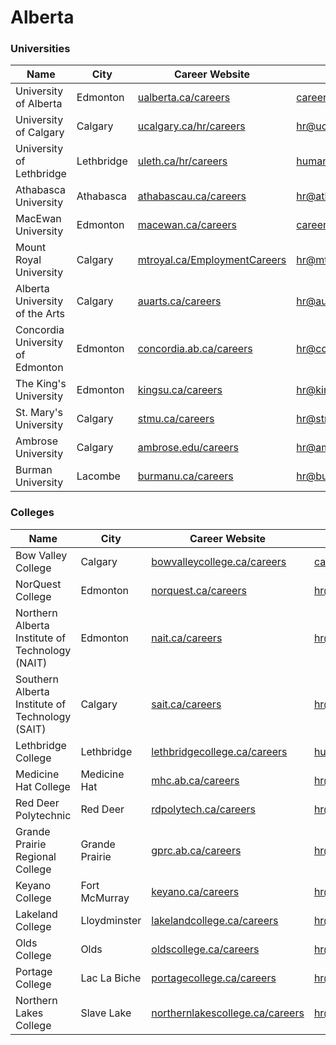 # Alberta

### Universities

| Name                             | City       | Career Website                                                           | Email                    |
| -------------------------------- | ---------- | ------------------------------------------------------------------------ | ------------------------ |
| University of Alberta            | Edmonton   | [ualberta.ca/careers](https://www.ualberta.ca/careers)                   | careers@ualberta.ca      |
| University of Calgary            | Calgary    | [ucalgary.ca/hr/careers](https://www.ucalgary.ca/hr/careers)             | hr@ucalgary.ca           |
| University of Lethbridge         | Lethbridge | [uleth.ca/hr/careers](https://www.uleth.ca/hr/careers)                   | human.resources@uleth.ca |
| Athabasca University             | Athabasca  | [athabascau.ca/careers](https://www.athabascau.ca/careers)               | hr@athabascau.ca         |
| MacEwan University               | Edmonton   | [macewan.ca/careers](https://www.macewan.ca/careers)                     | careers@macewan.ca       |
| Mount Royal University           | Calgary    | [mtroyal.ca/EmploymentCareers](https://www.mtroyal.ca/EmploymentCareers) | hr@mtroyal.ca            |
| Alberta University of the Arts   | Calgary    | [auarts.ca/careers](https://www.auarts.ca/careers)                       | hr@auarts.ca             |
| Concordia University of Edmonton | Edmonton   | [concordia.ab.ca/careers](https://concordia.ab.ca/careers)               | hr@concordia.ab.ca       |
| The King's University            | Edmonton   | [kingsu.ca/careers](https://www.kingsu.ca/careers)                       | hr@kingsu.ca             |
| St. Mary's University            | Calgary    | [stmu.ca/careers](https://www.stmu.ca/careers)                           | hr@stmu.ca               |
| Ambrose University               | Calgary    | [ambrose.edu/careers](https://ambrose.edu/careers)                       | hr@ambrose.edu           |
| Burman University                | Lacombe    | [burmanu.ca/careers](https://www.burmanu.ca/careers)                     | hr@burmanu.ca            |

### Colleges

| Name                                            | City           | Career Website                                                                 | Email                                |
| ----------------------------------------------- | -------------- | ------------------------------------------------------------------------------ | ------------------------------------ |
| Bow Valley College                              | Calgary        | [bowvalleycollege.ca/careers](https://www.bowvalleycollege.ca/careers)         | careers@bowvalleycollege.ca          |
| NorQuest College                                | Edmonton       | [norquest.ca/careers](https://www.norquest.ca/careers)                         | hr@norquest.ca                       |
| Northern Alberta Institute of Technology (NAIT) | Edmonton       | [nait.ca/careers](https://www.nait.ca/careers)                                 | hr@nait.ca                           |
| Southern Alberta Institute of Technology (SAIT) | Calgary        | [sait.ca/careers](https://www.sait.ca/careers)                                 | hr@sait.ca                           |
| Lethbridge College                              | Lethbridge     | [lethbridgecollege.ca/careers](https://lethbridgecollege.ca/careers)           | human.resources@lethbridgecollege.ca |
| Medicine Hat College                            | Medicine Hat   | [mhc.ab.ca/careers](https://www.mhc.ab.ca/careers)                             | hr@mhc.ab.ca                         |
| Red Deer Polytechnic                            | Red Deer       | [rdpolytech.ca/careers](https://rdpolytech.ca/careers)                         | hr@rdpolytech.ca                     |
| Grande Prairie Regional College                 | Grande Prairie | [gprc.ab.ca/careers](https://www.gprc.ab.ca/careers)                           | hr@gprc.ab.ca                        |
| Keyano College                                  | Fort McMurray  | [keyano.ca/careers](https://www.keyano.ca/careers)                             | hr@keyano.ca                         |
| Lakeland College                                | Lloydminster   | [lakelandcollege.ca/careers](https://www.lakelandcollege.ca/careers)           | hr@lakelandcollege.ca                |
| Olds College                                    | Olds           | [oldscollege.ca/careers](https://www.oldscollege.ca/careers)                   | hr@oldscollege.ca                    |
| Portage College                                 | Lac La Biche   | [portagecollege.ca/careers](https://www.portagecollege.ca/careers)             | hr@portagecollege.ca                 |
| Northern Lakes College                          | Slave Lake     | [northernlakescollege.ca/careers](https://www.northernlakescollege.ca/careers) | hr@northernlakescollege.ca           |

